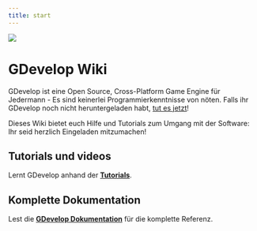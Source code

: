 ```yaml
---
title: start
---
```


![](/logocompleteeffecttranparent400x100.png)

# GDevelop Wiki

GDevelop ist eine Open Source, Cross-Platform Game Engine für Jedermann - Es sind keinerlei Programmierkenntnisse von nöten. Falls ihr GDevelop noch nicht heruntergeladen habt, [tut es jetzt](https://gdevelop.io/download)!

Dieses Wiki bietet euch Hilfe und Tutorials zum Umgang mit der Software: Ihr seid herzlich Eingeladen mitzumachen!

## Tutorials und videos

Lernt GDevelop anhand der **[Tutorials](/de/gdevelop/tutorials)**.

## Komplette Dokumentation

Lest die **[GDevelop Dokumentation](/gdevelop/documentation)** für die komplette Referenz.